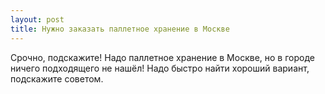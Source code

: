```yaml
---
layout: post 
title: Нужно заказать паллетное хранение в Москве 
--- 
```

Срочно, подскажите! Надо паллетное хранение в Москве, но в городе ничего подходящего не нашёл! Надо быстро найти хороший вариант, подскажите советом.